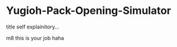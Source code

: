Yugioh-Pack-Opening-Simulator
=============================

title self explainitory...

m8 this is your job haha
